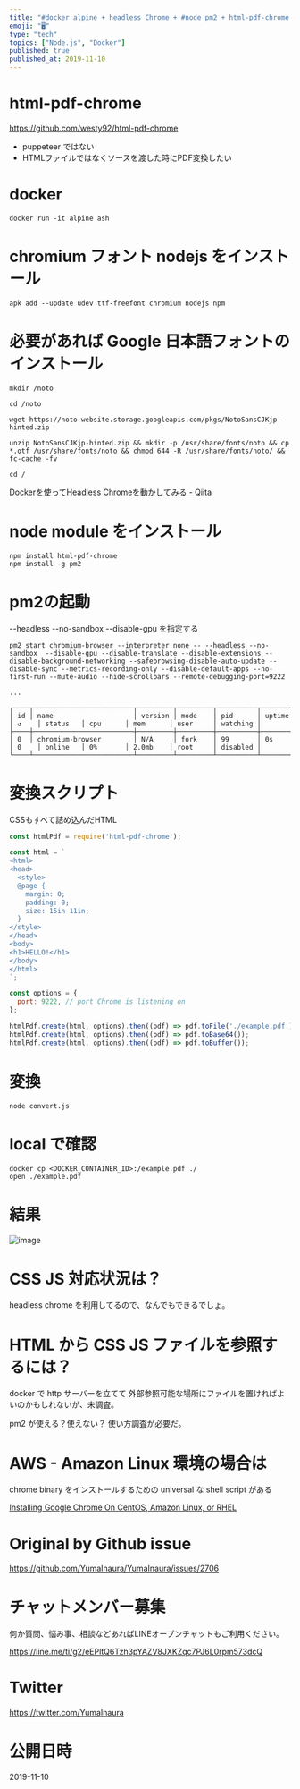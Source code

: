 ```yaml
---
title: "#docker alpine + headless Chrome + #node pm2 + html-pdf-chrome で HTML "
emoji: "🖥"
type: "tech"
topics: ["Node.js", "Docker"]
published: true
published_at: 2019-11-10
---
```


# html-pdf-chrome

https://github.com/westy92/html-pdf-chrome

- puppeteer ではない
- HTMLファイルではなくソースを渡した時にPDF変換したい

# docker

```
docker run -it alpine ash
```

# chromium フォント nodejs をインストール

```
apk add --update udev ttf-freefont chromium nodejs npm
```

# 必要があれば Google 日本語フォントのインストール

```
mkdir /noto

cd /noto

wget https://noto-website.storage.googleapis.com/pkgs/NotoSansCJKjp-hinted.zip

unzip NotoSansCJKjp-hinted.zip && mkdir -p /usr/share/fonts/noto && cp *.otf /usr/share/fonts/noto && chmod 644 -R /usr/share/fonts/noto/ && fc-cache -fv

cd /
````

[Dockerを使ってHeadless Chromeを動かしてみる - Qiita](https://qiita.com/dd511805/items/dfe03c5486bf1421875a)

# node module をインストール

```
npm install html-pdf-chrome
npm install -g pm2
```

# pm2の起動

--headless --no-sandbox  --disable-gpu を指定する

```
pm2 start chromium-browser --interpreter none -- --headless --no-sandbox  --disable-gpu --disable-translate --disable-extensions --disable-background-networking --safebrowsing-disable-auto-update --disable-sync --metrics-recording-only --disable-default-apps --no-first-run --mute-audio --hide-scrollbars --remote-debugging-port=9222

...

┌────┬─────────────────────────┬─────────┬─────────┬──────────┬────────┬──────┬──────────┬──────────┬──────────┬──────────┬──────────┐
│ id │ name                    │ version │ mode    │ pid      │ uptime │ ↺    │ status   │ cpu      │ mem      │ user     │ watching │
├────┼─────────────────────────┼─────────┼─────────┼──────────┼────────┼──────┼──────────┼──────────┼──────────┼──────────┼──────────┤
│ 0  │ chromium-browser        │ N/A     │ fork    │ 99       │ 0s     │ 0    │ online   │ 0%       │ 2.0mb    │ root     │ disabled │
└────┴─────────────────────────┴─────────┴─────────┴──────────┴────────┴──────┴──────────┴──────────┴──────────┴──────────┴──────────┘
```

# 変換スクリプト

CSSもすべて詰め込んだHTML

```js
const htmlPdf = require('html-pdf-chrome');

const html = `
<html>
<head>
  <style>
  @page {
    margin: 0;
    padding: 0;
    size: 15in 11in;
  }
</style>
</head>
<body>
<h1>HELLO!</h1>
</body>
</html>
`;

const options = {
  port: 9222, // port Chrome is listening on
};

htmlPdf.create(html, options).then((pdf) => pdf.toFile('./example.pdf'));
htmlPdf.create(html, options).then((pdf) => pdf.toBase64());
htmlPdf.create(html, options).then((pdf) => pdf.toBuffer());
```

# 変換

```
node convert.js
```

# local で確認

```
docker cp <DOCKER_CONTAINER_ID>:/example.pdf ./
open ./example.pdf
```

# 結果

![image](https://user-images.githubusercontent.com/13635059/68540543-3c22ff80-03d7-11ea-953f-bcffd0c2d397.png)

# CSS JS 対応状況は？

headless chrome を利用してるので、なんでもできるでしょ。

# HTML から CSS JS ファイルを参照するには？

docker で http サーバーを立てて 外部参照可能な場所にファイルを置ければよいのかもしれないが、未調査。

pm2 が使える？使えない？ 使い方調査が必要だ。

# AWS - Amazon Linux 環境の場合は

chrome binary をインストールするための universal な shell script がある

[Installing Google Chrome On CentOS, Amazon Linux, or RHEL](https://intoli.com/blog/installing-google-chrome-on-centos/)

# Original by Github issue

https://github.com/YumaInaura/YumaInaura/issues/2706








<!-- Update From Qiita API -->

# チャットメンバー募集


何か質問、悩み事、相談などあればLINEオープンチャットもご利用ください。

https://line.me/ti/g2/eEPltQ6Tzh3pYAZV8JXKZqc7PJ6L0rpm573dcQ





# Twitter


https://twitter.com/YumaInaura


<!-- Update From Qiita API -->



# 公開日時

2019-11-10
